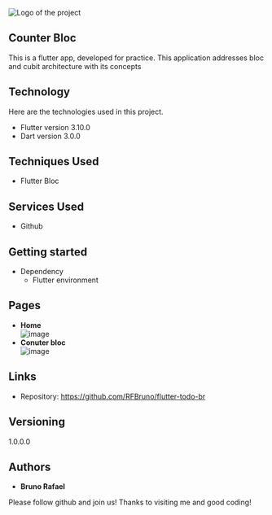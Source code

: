 
![Logo of the project](https://firebasestorage.googleapis.com/v0/b/portfolio-a7442.appspot.com/o/profile%20github%20images%2Fgithubcapa.png?alt=media&token=091ec4e2-aa66-4b89-a768-6c1a026a262e)


## Counter Bloc
This is a flutter app, developed for practice.
This application addresses bloc and cubit architecture with its concepts

## Technology 

Here are the technologies used in this project.

* Flutter version  3.10.0
* Dart version 3.0.0

## Techniques Used
* Flutter Bloc


## Services Used

* Github

## Getting started

* Dependency
  - Flutter environment   

## Pages
* **Home** <br> ![image](https://github.com/RFBruno/flutter-counter-bloc/assets/42716180/d1a3f8ce-d690-4a7a-b384-b68155f8d785)
* **Conuter bloc** <br> ![image](https://github.com/RFBruno/flutter-counter-bloc/assets/42716180/1ab21aed-660e-4c02-a156-c8db7a203ebb)


## Links
  - Repository: https://github.com/RFBruno/flutter-todo-br

  ## Versioning

  1.0.0.0


  ## Authors

  * **Bruno Rafael** 

  Please follow github and join us!
  Thanks to visiting me and good coding!
